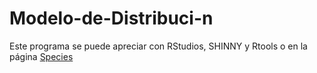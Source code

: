 # Modelo-de-Distribuci-n

Este programa se puede apreciar con RStudios, SHINNY y Rtools o en la página [Species](https://je-sh.shinyapps.io/species/)
